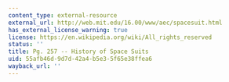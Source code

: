 ```yaml
---
content_type: external-resource
external_url: http://web.mit.edu/16.00/www/aec/spacesuit.html
has_external_license_warning: true
license: https://en.wikipedia.org/wiki/All_rights_reserved
status: ''
title: Pg. 257 -- History of Space Suits
uid: 55afb46d-9d7d-42a4-b5e3-5f65e38ffea6
wayback_url: ''
---
```

